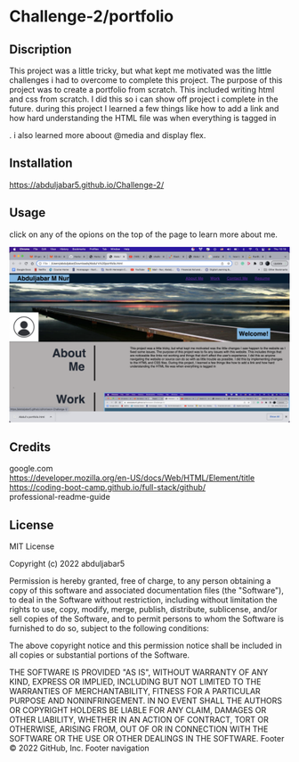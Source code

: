 # Challenge-2/portfolio

## Discription
This project was a little tricky, but what kept me motivated was the little challenges i had to overcome to complete this project. The purpose of this project was to create a portfolio from scratch. This included writing html and css from scratch. I did this so i can show off project i complete in the future. during this project I learned a few things like how to add a link and how hard understanding the HTML file was when everything is tagged in<div>. i also learned more aboout @media and display flex.

## Installation

https://abduljabar5.github.io/Challenge-2/

## Usage

click on any of the opions on the top of the page to learn more about me.

![Alt text](images/portfolio.png)

## Credits
google.com <br>
https://developer.mozilla.org/en-US/docs/Web/HTML/Element/title
<br>
https://coding-boot-camp.github.io/full-stack/github/
<br>
professional-readme-guide


## License

MIT License

Copyright (c) 2022 abduljabar5

Permission is hereby granted, free of charge, to any person obtaining a copy
of this software and associated documentation files (the "Software"), to deal
in the Software without restriction, including without limitation the rights
to use, copy, modify, merge, publish, distribute, sublicense, and/or sell
copies of the Software, and to permit persons to whom the Software is
furnished to do so, subject to the following conditions:

The above copyright notice and this permission notice shall be included in all
copies or substantial portions of the Software.

THE SOFTWARE IS PROVIDED "AS IS", WITHOUT WARRANTY OF ANY KIND, EXPRESS OR
IMPLIED, INCLUDING BUT NOT LIMITED TO THE WARRANTIES OF MERCHANTABILITY,
FITNESS FOR A PARTICULAR PURPOSE AND NONINFRINGEMENT. IN NO EVENT SHALL THE
AUTHORS OR COPYRIGHT HOLDERS BE LIABLE FOR ANY CLAIM, DAMAGES OR OTHER
LIABILITY, WHETHER IN AN ACTION OF CONTRACT, TORT OR OTHERWISE, ARISING FROM,
OUT OF OR IN CONNECTION WITH THE SOFTWARE OR THE USE OR OTHER DEALINGS IN THE
SOFTWARE.
Footer
© 2022 GitHub, Inc.
Footer navigation


